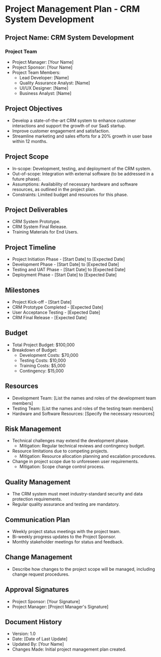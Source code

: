 # Project Management Plan - CRM System Development

## Project Name: CRM System Development

### Project Team
- Project Manager: [Your Name]
- Project Sponsor: [Your Name]
- Project Team Members:
  - Lead Developer: [Name]
  - Quality Assurance Analyst: [Name]
  - UI/UX Designer: [Name]
  - Business Analyst: [Name]

## Project Objectives
- Develop a state-of-the-art CRM system to enhance customer interactions and support the growth of our SaaS startup.
- Improve customer engagement and satisfaction.
- Streamline marketing and sales efforts for a 20% growth in user base within 12 months.

## Project Scope
- In-scope: Development, testing, and deployment of the CRM system.
- Out-of-scope: Integration with external software (to be addressed in a future phase).
- Assumptions: Availability of necessary hardware and software resources, as outlined in the project plan.
- Constraints: Limited budget and resources for this phase.

## Project Deliverables
- CRM System Prototype.
- CRM System Final Release.
- Training Materials for End Users.

## Project Timeline
- Project Initiation Phase - [Start Date] to [Expected Date]
- Development Phase - [Start Date] to [Expected Date]
- Testing and UAT Phase - [Start Date] to [Expected Date]
- Deployment Phase - [Start Date] to [Expected Date]

## Milestones
- Project Kick-off - [Start Date]
- CRM Prototype Completed - [Expected Date]
- User Acceptance Testing - [Expected Date]
- CRM Final Release - [Expected Date]

## Budget
- Total Project Budget: $100,000
- Breakdown of Budget:
   - Development Costs: $70,000
   - Testing Costs: $10,000
   - Training Costs: $5,000
   - Contingency: $15,000

## Resources
- Development Team: [List the names and roles of the development team members]
- Testing Team: [List the names and roles of the testing team members]
- Hardware and Software Resources: [Specify the necessary resources]

## Risk Management
- Technical challenges may extend the development phase.
   - Mitigation: Regular technical reviews and contingency budget.
- Resource limitations due to competing projects.
   - Mitigation: Resource allocation planning and escalation procedures.
- Change in project scope due to unforeseen user requirements.
   - Mitigation: Scope change control process.

## Quality Management
- The CRM system must meet industry-standard security and data protection requirements.
- Regular quality assurance and testing are mandatory.

## Communication Plan
- Weekly project status meetings with the project team.
- Bi-weekly progress updates to the Project Sponsor.
- Monthly stakeholder meetings for status and feedback.

## Change Management
- Describe how changes to the project scope will be managed, including change request procedures.

## Approval Signatures
- Project Sponsor: [Your Signature]
- Project Manager: [Project Manager's Signature]

## Document History
- Version: 1.0
- Date: [Date of Last Update]
- Updated By: [Your Name]
- Changes Made: Initial project management plan created.
